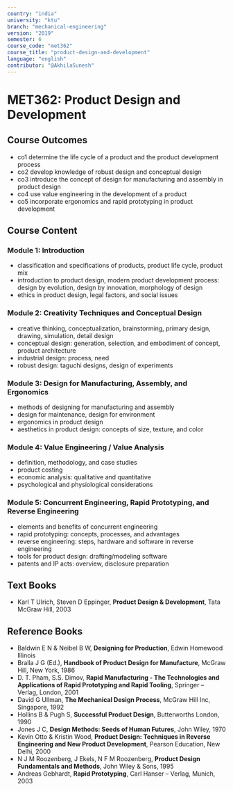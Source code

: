 ```yaml
---
country: "india"
university: "ktu"
branch: "mechanical-engineering"
version: "2019"
semester: 6
course_code: "met362"
course_title: "product-design-and-development"
language: "english"
contributor: "@AkhilaSunesh"
---
```

# MET362: Product Design and Development

## Course Outcomes

* co1 determine the life cycle of a product and the product development process  
* co2 develop knowledge of robust design and conceptual design  
* co3 introduce the concept of design for manufacturing and assembly in product design  
* co4 use value engineering in the development of a product  
* co5 incorporate ergonomics and rapid prototyping in product development  

## Course Content

### Module 1: Introduction
* classification and specifications of products, product life cycle, product mix  
* introduction to product design, modern product development process: design by evolution, design by innovation, morphology of design  
* ethics in product design, legal factors, and social issues  

### Module 2: Creativity Techniques and Conceptual Design
* creative thinking, conceptualization, brainstorming, primary design, drawing, simulation, detail design  
* conceptual design: generation, selection, and embodiment of concept, product architecture  
* industrial design: process, need  
* robust design: taguchi designs, design of experiments  

### Module 3: Design for Manufacturing, Assembly, and Ergonomics
* methods of designing for manufacturing and assembly  
* design for maintenance, design for environment  
* ergonomics in product design  
* aesthetics in product design: concepts of size, texture, and color  

### Module 4: Value Engineering / Value Analysis
* definition, methodology, and case studies  
* product costing  
* economic analysis: qualitative and quantitative  
* psychological and physiological considerations  

### Module 5: Concurrent Engineering, Rapid Prototyping, and Reverse Engineering
* elements and benefits of concurrent engineering  
* rapid prototyping: concepts, processes, and advantages  
* reverse engineering: steps, hardware and software in reverse engineering  
* tools for product design: drafting/modeling software  
* patents and IP acts: overview, disclosure preparation  

## Text Books

* Karl T Ulrich, Steven D Eppinger, **Product Design & Development**, Tata McGraw Hill, 2003  

## Reference Books

* Baldwin E N & Neibel B W, **Designing for Production**, Edwin Homewood Illinois  
* Bralla J G (Ed.), **Handbook of Product Design for Manufacture**, McGraw Hill, New York, 1986  
* D. T. Pham, S.S. Dimov, **Rapid Manufacturing - The Technologies and Applications of Rapid Prototyping and Rapid Tooling**, Springer – Verlag, London, 2001  
* David G Ullman, **The Mechanical Design Process**, McGraw Hill Inc, Singapore, 1992  
* Hollins B & Pugh S, **Successful Product Design**, Butterworths London, 1990  
* Jones J C, **Design Methods: Seeds of Human Futures**, John Wiley, 1970  
* Kevin Otto & Kristin Wood, **Product Design: Techniques in Reverse Engineering and New Product Development**, Pearson Education, New Delhi, 2000  
* N J M Roozenberg, J Ekels, N F M Roozenberg, **Product Design Fundamentals and Methods**, John Wiley & Sons, 1995  
* Andreas Gebhardt, **Rapid Prototyping**, Carl Hanser – Verlag, Munich, 2003  
